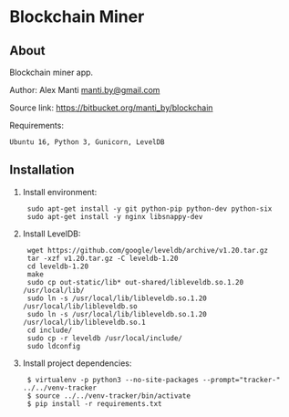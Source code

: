 Blockchain Miner
==================


About
-----

Blockchain miner app.

Author: Alex Manti <manti.by@gmail.com>

Source link: https://bitbucket.org/manti_by/blockchain

Requirements:

    Ubuntu 16, Python 3, Gunicorn, LevelDB


Installation
-------------

1. Install environment:

        sudo apt-get install -y git python-pip python-dev python-six
        sudo apt-get install -y nginx libsnappy-dev


2. Install LevelDB:

        wget https://github.com/google/leveldb/archive/v1.20.tar.gz
        tar -xzf v1.20.tar.gz -C leveldb-1.20
        cd leveldb-1.20
        make
        sudo cp out-static/lib* out-shared/libleveldb.so.1.20 /usr/local/lib/
        sudo ln -s /usr/local/lib/libleveldb.so.1.20 /usr/local/lib/libleveldb.so
        sudo ln -s /usr/local/lib/libleveldb.so.1.20 /usr/local/lib/libleveldb.so.1
        cd include/
        sudo cp -r leveldb /usr/local/include/
        sudo ldconfig


3. Install project dependencies:

        $ virtualenv -p python3 --no-site-packages --prompt="tracker-" ../../venv-tracker
        $ source ../../venv-tracker/bin/activate
        $ pip install -r requirements.txt
